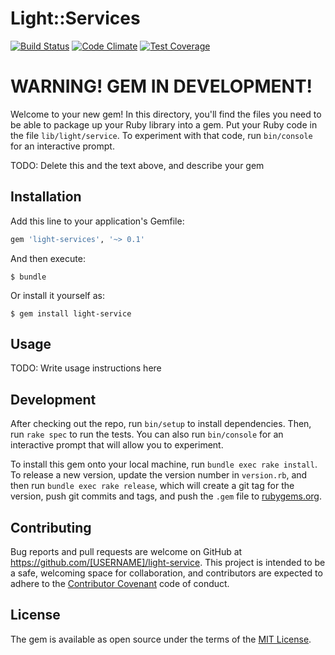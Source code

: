 # Light::Services

[![Build Status](https://travis-ci.org/light-ruby/light-services.svg?branch=master)](https://travis-ci.org/light-ruby/light-services)
[![Code Climate](https://codeclimate.com/github/light-ruby/light-services/badges/gpa.svg)](https://codeclimate.com/github/light-ruby/light-services)
[![Test Coverage](https://codeclimate.com/github/light-ruby/light-services/badges/coverage.svg)](https://codeclimate.com/github/light-ruby/light-services/coverage)

# WARNING! GEM IN DEVELOPMENT!

Welcome to your new gem! In this directory, you'll find the files you need to be able to package up your Ruby library into a gem. Put your Ruby code in the file `lib/light/service`. To experiment with that code, run `bin/console` for an interactive prompt.

TODO: Delete this and the text above, and describe your gem

## Installation

Add this line to your application's Gemfile:

```ruby
gem 'light-services', '~> 0.1' 
```

And then execute:

    $ bundle

Or install it yourself as:

    $ gem install light-service

## Usage

TODO: Write usage instructions here

## Development

After checking out the repo, run `bin/setup` to install dependencies. Then, run `rake spec` to run the tests. You can also run `bin/console` for an interactive prompt that will allow you to experiment.

To install this gem onto your local machine, run `bundle exec rake install`. To release a new version, update the version number in `version.rb`, and then run `bundle exec rake release`, which will create a git tag for the version, push git commits and tags, and push the `.gem` file to [rubygems.org](https://rubygems.org).

## Contributing

Bug reports and pull requests are welcome on GitHub at https://github.com/[USERNAME]/light-service. This project is intended to be a safe, welcoming space for collaboration, and contributors are expected to adhere to the [Contributor Covenant](http://contributor-covenant.org) code of conduct.


## License

The gem is available as open source under the terms of the [MIT License](http://opensource.org/licenses/MIT).

